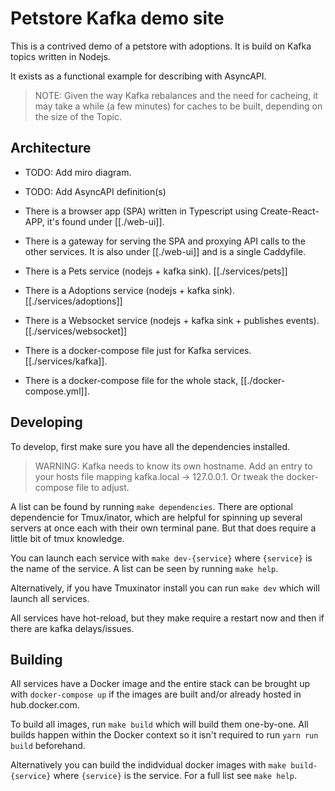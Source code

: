 # Petstore Kafka demo site

This is a contrived demo of a petstore with adoptions.
It is build on Kafka topics written in Nodejs.

It exists as a functional example for describing with AsyncAPI.

> NOTE: Given the way Kafka rebalances and the need for cacheing, it may take a while (a few minutes) for caches to be built, depending on the size of the Topic.


## Architecture

- TODO: Add miro diagram.
- TODO: Add AsyncAPI definition(s)

- There is a browser app (SPA) written in Typescript using Create-React-APP, it's found under [[./web-ui]].
- There is a gateway for serving the SPA and proxying API calls to the other services. It is also under [[./web-ui]] and is a single Caddyfile.
- There is a Pets service (nodejs + kafka sink). [[./services/pets]]
- There is a Adoptions service (nodejs + kafka sink). [[./services/adoptions]]
- There is a Websocket service (nodejs + kafka sink + publishes events). [[./services/websocket]]
- There is a docker-compose file just for Kafka services. [[./services/kafka]].
- There is a docker-compose file for the whole stack, [[./docker-compose.yml]].

## Developing

To develop, first make sure you have all the dependencies installed.

> WARNING: Kafka needs to know its own hostname. Add an entry to your hosts file mapping kafka.local -> 127.0.0.1. Or tweak the docker-compose file to adjust.

A list can be found by running `make dependencies`. There are optional dependencie for Tmux/inator, which are helpful for spinning up several servers at once each with their own terminal pane. But that does require a little bit of tmux knowledge.

You can launch each service with `make dev-{service}` where `{service}` is the name of the service. A list can be seen by running `make help`.

Alternatively, if you have Tmuxinator install you can run `make dev` which will launch all services.

All services have hot-reload, but they make require a restart now and then if there are kafka delays/issues.

## Building

All services have a Docker image and the entire stack can be brought up with `docker-compose up` if the images are built and/or already hosted in hub.docker.com.

To build all images, run `make build` which will build them one-by-one. All builds happen within the Docker context so it isn't required to run `yarn run build` beforehand.

Alternatively you can build the indidvidual docker images with `make build-{service}` where `{service}` is the service. For a full list see `make help`.

